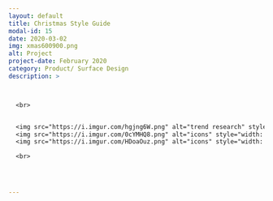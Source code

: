 ```yaml
---
layout: default
title: Christmas Style Guide
modal-id: 15
date: 2020-03-02
img: xmas600900.png
alt: Project
project-date: February 2020
category: Product/ Surface Design
description: >



  <br>


  <img src="https://i.imgur.com/hgjng6W.png" alt="trend research" style="width: 100%;"/>
  <img src="https://i.imgur.com/0cYMHQ8.png" alt="icons" style="width: 100%;"/>
  <img src="https://i.imgur.com/HDoaOuz.png" alt="icons" style="width: 100%;"/>

  <br>




---
```

